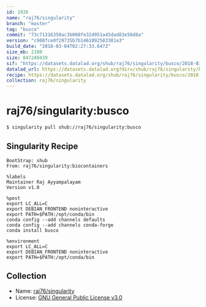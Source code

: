 ```yaml
---
id: 1926
name: "raj76/singularity"
branch: "master"
tag: "busco"
commit: "73c71316350ac3b008fe32d951a45dad83e56d8a"
version: "c908fce0f29735b7b1461892583381e3"
build_date: "2018-03-04T02:27:33.647Z"
size_mb: 2100
size: 847249439
sif: "https://datasets.datalad.org/shub/raj76/singularity/busco/2018-03-04-73c71316-c908fce0/c908fce0f29735b7b1461892583381e3.simg"
datalad_url: https://datasets.datalad.org?dir=/shub/raj76/singularity/busco/2018-03-04-73c71316-c908fce0/
recipe: https://datasets.datalad.org/shub/raj76/singularity/busco/2018-03-04-73c71316-c908fce0/Singularity
collection: raj76/singularity
---
```


# raj76/singularity:busco

```bash
$ singularity pull shub://raj76/singularity:busco
```

## Singularity Recipe

```singularity
BootStrap: shub
From: raj76/singularity:biocontainers

%labels
Maintainer Raj Ayyampalayam
Version v1.0

%post
export LC_ALL=C
export DEBIAN_FRONTEND noninteractive
export PATH=$PATH:/opt/conda/bin
conda config --add channels defaults
conda config --add channels conda-forge
conda install busco

%environment
export LC_ALL=C
export DEBIAN_FRONTEND noninteractive
export PATH=$PATH:/opt/conda/bin
```

## Collection

 - Name: [raj76/singularity](https://github.com/raj76/singularity)
 - License: [GNU General Public License v3.0](https://api.github.com/licenses/gpl-3.0)

